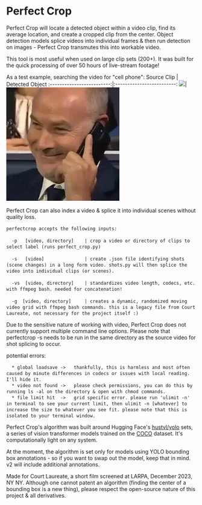 # Perfect Crop

Perfect Crop will locate a detected object within a video clip, find its average location, and create a cropped clip from the center. Object detection models splice videos into individual frames & then run detection on images - Perfect Crop transmutes this into workable video.

This tool is most useful when used on large clip sets (200+). It was built for the quick processing of over 50 hours of live-stream footage!

As a test example, searching the video for "cell phone":
Source Clip            |  Detected Object
:-------------------------:|:-------------------------:
![](https://github.com/rebeccapicanso/perfect_crop/blob/main/readme_source.gif)| ![](https://github.com/rebeccapicanso/perfect_crop/blob/main/readme_detected.gif)

Perfect Crop can also index a video & splice it into individual scenes without quality loss.

```
perfectcrop accepts the following inputs:

  -p   [video, directory]    | crop a video or directory of clips to select label (runs perfect_crop.py)

  -s   [video]               | create .json file identifying shots (scene changes) in a long form video. shots.py will then splice the video into individual clips (or scenes).
  
  -vs  [video, directory]    | standardizes video length, codecs, etc. with ffmpeg bash. needed for concatenation!
  
  -g  [video, directory]     | creates a dynamic, randomized moving video grid with ffmpeg bash commands. this is a legacy file from Court Laureate, not necessary for the project itself :)
```

Due to the sensitive nature of working with video, Perfect Crop does not currently support multiple command line options.
Please note that perfectcrop -s needs to be run in the same directory as the source video for shot splicing to occur.

potential errors:
```
  * global loadsave ->   thankfully, this is harmless and most often caused by minute differences in codecs or issues with local reading. I'll hide it.
  * video not found ->   please check permissions, you can do this by running ls -al on the directory & open with chmod commands.
  * file limit hit  ->   grid specific error. please run 'ulimit -n' in terminal to see your current limit, then ulimit -n [whatever] to increase the size to whatever you see fit. please note that this is isolated to your terminal window.
```

Perfect Crop's algorithm was built around Hugging Face's [hustvl/yolo](https://www.google.com/search?q=hustvl%2Fyolo-tiny&rlz=1C5CHFA_enUS997US998&oq=yolostiny+hu&gs_lcrp=EgZjaHJvbWUqCggBEAAYChgWGB4yBggAEEUYOTIKCAEQABgKGBYYHjINCAIQABiGAxiABBiKBdIBCDMwNTRqMGo0qAIAsAIA&sourceid=chrome&ie=UTF-8) sets, a series of vision transformer models trained on the [COCO](https://cocodataset.org/#home) dataset. It's computationally light on any system.

At the moment, the algorithm is set only for models using YOLO bounding box annotations - so if you want to swap out the model, keep that in mind. v2 will include additional annotations.

Made for Court Laureate, a short film screened at LARPA, December 2023, NY NY.
Although one cannot patent an algorithm (finding the center of a bounding box is a new thing), please respect the open-source nature of this project & all derivatives.

